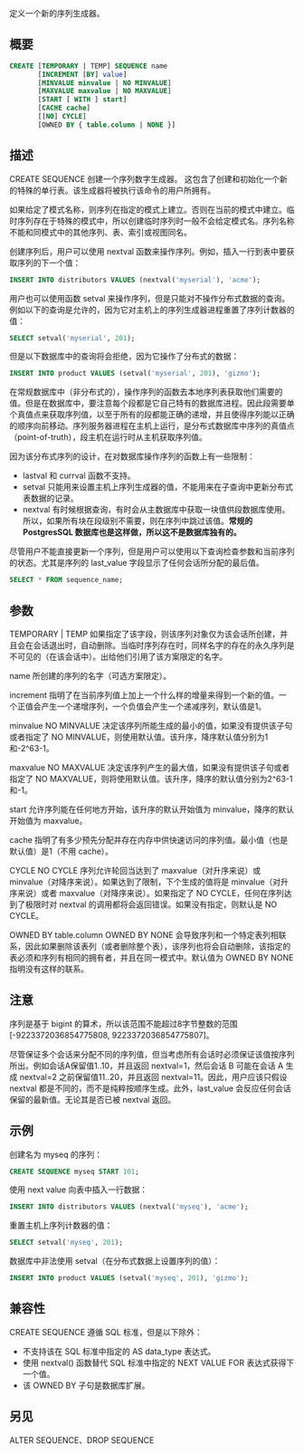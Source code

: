 定义一个新的序列生成器。

## 概要
```sql
CREATE [TEMPORARY | TEMP] SEQUENCE name
       [INCREMENT [BY] value] 
       [MINVALUE minvalue | NO MINVALUE] 
       [MAXVALUE maxvalue | NO MAXVALUE] 
       [START [ WITH ] start] 
       [CACHE cache] 
       [[NO] CYCLE] 
       [OWNED BY { table.column | NONE }]
```

## 描述
CREATE SEQUENCE 创建一个序列数字生成器。 这包含了创建和初始化一个新的特殊的单行表。该生成器将被执行该命令的用户所拥有。

如果给定了模式名称，则序列在指定的模式上建立。否则在当前的模式中建立。临时序列存在于特殊的模式中，所以创建临时序列时一般不会给定模式名。序列名称不能和同模式中的其他序列、表、索引或视图同名。

创建序列后，用户可以使用 nextval 函数来操作序列。例如，插入一行到表中要获取序列的下一个值：
```sql
INSERT INTO distributors VALUES (nextval('myserial'), 'acme');
```
用户也可以使用函数 setval 来操作序列，但是只能对不操作分布式数据的查询。例如以下的查询是允许的，因为它对主机上的序列生成器进程重置了序列计数器的值：
```sql
SELECT setval('myserial', 201);
```
但是以下数据库中的查询将会拒绝，因为它操作了分布式的数据：
```sql
INSERT INTO product VALUES (setval('myserial', 201), 'gizmo');
```
在常规数据库中（非分布式的），操作序列的函数去本地序列表获取他们需要的值。但是在数据库中，要注意每个段都是它自己特有的数据库进程。因此段需要单个真值点来获取序列值，以至于所有的段都能正确的递增，并且使得序列能以正确的顺序向前移动。序列服务器进程在主机上运行，是分布式数据库中序列的真值点（point-of-truth），段主机在运行时从主机获取序列值。

因为该分布式序列的设计，在对数据库操作序列的函数上有一些限制：
- lastval 和 currval 函数不支持。
- setval 只能用来设置主机上序列生成器的值，不能用来在子查询中更新分布式表数据的记录。
- nextval 有时候根据查询，有时会从主数据库中获取一块值供段数据库使用。所以，如果所有块在段级别不需要，则在序列中跳过该值。**常规的 PostgresSQL 数据库也是这样做，所以这不是数据库独有的。**

尽管用户不能直接更新一个序列，但是用户可以使用以下查询检查参数和当前序列的状态。尤其是序列的 last_value 字段显示了任何会话所分配的最后值。
```sql
SELECT * FROM sequence_name;
```

## 参数
TEMPORARY | TEMP
如果指定了该字段，则该序列对象仅为该会话所创建，并且会在会话退出时，自动删除。当临时序列存在时，同样名字的存在的永久序列是不可见的（在该会话中）。出给他们引用了该方案限定的名字。

name
所创建的序列的名字（可选方案限定）。

increment
指明了在当前序列值上加上一个什么样的增量来得到一个新的值。一个正值会产生一个递增序列，一个负值会产生一个递减序列，默认值是1。

minvalue
NO MINVALUE
决定该序列所能生成的最小的值，如果没有提供该子句或者指定了 NO MINVALUE，则使用默认值。该升序，降序默认值分别为1和<typora>-2^63-1</typora>。

maxvalue
NO MAXVALUE
决定该序列产生的最大值，如果没有提供该子句或者指定了 NO MAXVALUE，则将使用默认值。该升序，降序的默认值分别为<typora>2^63-1</typora>和-1。

start
允许序列能在任何地方开始，该升序的默认开始值为 minvalue，降序的默认开始值为 maxvalue。

cache
指明了有多少预先分配并存在内存中供快速访问的序列值。最小值（也是默认值）是1（不用 cache）。

CYCLE
NO CYCLE
序列允许轮回当达到了 maxvalue（对升序来说）或 minvalue（对降序来说）。如果达到了限制，下个生成的值将是 minvalue（对升序来说）或者 maxvalue（对降序来说）。如果指定了 NO CYCLE，任何在序列达到了极限时对 nextval 的调用都将会返回错误。如果没有指定，则默认是 NO CYCLE。

OWNED BY table.column
OWNED BY NONE
会导致序列和一个特定表列相联系，因此如果删除该表列（或者删除整个表），该序列也将会自动删除，该指定的表必须和序列有相同的拥有者，并且在同一模式中。默认值为 OWNED BY NONE 指明没有这样的联系。

## 注意
序列是基于 bigint 的算术，所以该范围不能超过8字节整数的范围[-9223372036854775808, 9223372036854775807]。

尽管保证多个会话来分配不同的序列值，但当考虑所有会话时必须保证该值按序列所出。例如会话A保留值1..10，并且返回 nextval=1，然后会话 B 可能在会话 A 生成 nextval=2 之前保留值11..20，并且返回 nextval=11。因此，用户应该只假设 nextval 都是不同的，而不是纯粹按顺序生成。此外，last_value 会反应任何会话保留的最新值。无论其是否已被 nextval 返回。

## 示例
创建名为 myseq 的序列：
```sql
CREATE SEQUENCE myseq START 101;
```
使用 next value 向表中插入一行数据：
```sql
INSERT INTO distributors VALUES (nextval('myseq'), 'acme'); 
```
重置主机上序列计数器的值：
```sql
SELECT setval('myseq', 201);
```
数据库中非法使用 setval（在分布式数据上设置序列的值）：
```sql
INSERT INTO product VALUES (setval('myseq', 201), 'gizmo'); 
```

## 兼容性
CREATE SEQUENCE 遵循 SQL 标准，但是以下除外：
- 不支持该在 SQL 标准中指定的 AS data_type 表达式。
- 使用 nextval() 函数替代 SQL 标准中指定的 NEXT VALUE FOR 表达式获得下一个值。
- 该 OWNED BY 子句是数据库扩展。

## 另见
ALTER SEQUENCE、DROP SEQUENCE
